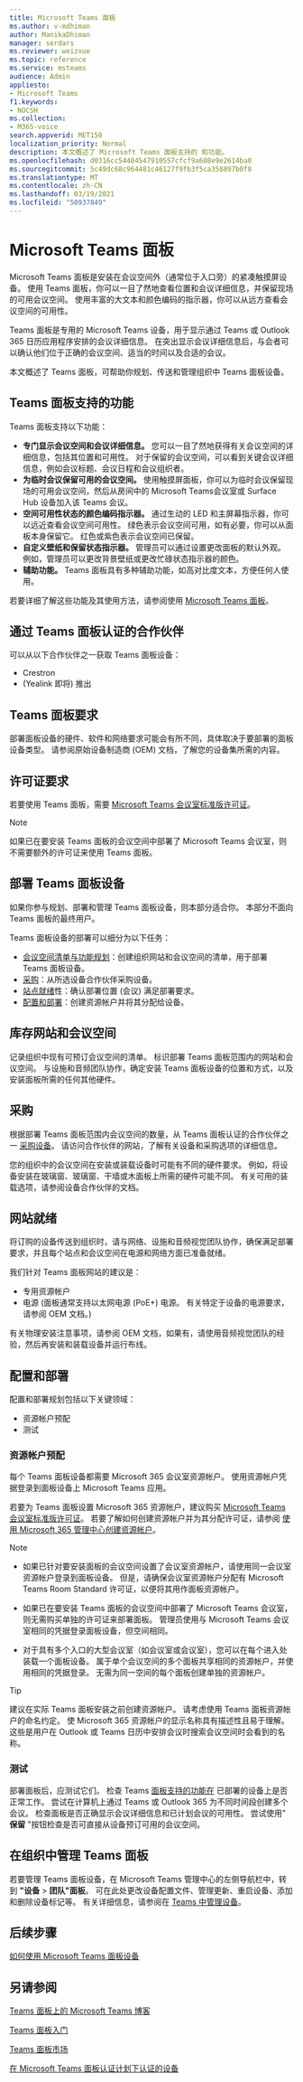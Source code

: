 ```yaml
---
title: Microsoft Teams 面板
ms.author: v-mdhiman
author: ManikaDhiman
manager: serdars
ms.reviewer: weizxue
ms.topic: reference
ms.service: msteams
audience: Admin
appliesto:
- Microsoft Teams
f1.keywords:
- NOCSH
ms.collection:
- M365-voice
search.appverid: MET150
localization_priority: Normal
description: 本文概述了 Microsoft Teams 面板支持的 和功能。
ms.openlocfilehash: d0316cc54404547910557cfcf9a608e9e2614ba0
ms.sourcegitcommit: 5c49dc68c964481c46127f9fb3f5ca358897b0f8
ms.translationtype: MT
ms.contentlocale: zh-CN
ms.lasthandoff: 03/19/2021
ms.locfileid: "50937849"
---
```

# <a name="microsoft-teams-panels"></a>Microsoft Teams 面板

Microsoft Teams 面板是安装在会议空间外（通常位于入口旁）的紧凑触摸屏设备。 使用 Teams 面板，你可以一目了然地查看位置和会议详细信息，并保留现场的可用会议空间。 使用丰富的大文本和颜色编码的指示器，你可以从远方查看会议空间的可用性。

Teams 面板是专用的 Microsoft Teams 设备，用于显示通过 Teams 或 Outlook 365 日历应用程序安排的会议详细信息。 在突出显示会议详细信息后，与会者可以确认他们位于正确的会议空间、适当的时间以及合适的会议。

本文概述了 Teams 面板，可帮助你规划、传送和管理组织中 Teams 面板设备。

## <a name="features-supported-by-teams-panels"></a>Teams 面板支持的功能

Teams 面板支持以下功能：

- **专门显示会议空间和会议详细信息。** 您可以一目了然地获得有关会议空间的详细信息，包括其位置和可用性。 对于保留的会议空间，可以看到关键会议详细信息，例如会议标题、会议日程和会议组织者。
- **为临时会议保留可用的会议空间。** 使用触摸屏面板，你可以为临时会议保留现场的可用会议空间，然后从房间中的 Microsoft Teams会议室或 Surface Hub 设备加入该 Teams 会议。
- **空间可用性状态的颜色编码指示器。** 通过生动的 LED 和主屏幕指示器，你可以远近查看会议空间可用性。 绿色表示会议空间可用，如有必要，你可以从面板本身保留它。 红色或紫色表示会议空间已保留。
- **自定义壁纸和保留状态指示器。** 管理员可以通过设置更改面板的默认外观。 例如，管理员可以更改背景壁纸或更改忙碌状态指示器的颜色。
- **辅助功能。** Teams 面板具有多种辅助功能，如高对比度文本，方便任何人使用。

若要详细了解这些功能及其使用方法，请参阅使用 [Microsoft Teams 面板](use-teams-panels.md)。

## <a name="partners-certified-for-teams-panels"></a>通过 Teams 面板认证的合作伙伴

可以从以下合作伙伴之一获取 Teams 面板设备：

- Crestron
-  (Yealink 即将) 推出

## <a name="teams-panels-requirements"></a>Teams 面板要求

部署面板设备的硬件、软件和网络要求可能会有所不同，具体取决于要部署的面板设备类型。 请参阅原始设备制造商 (OEM) 文档，了解您的设备集所需的内容。

## <a name="license-requirement"></a>许可证要求

若要使用 Teams 面板，需要 [Microsoft Teams 会议室标准版许可证](https://docs.microsoft.com/MicrosoftTeams/rooms/rooms-licensing)。

> [!Note]
> 如果已在要安装 Teams 面板的会议空间中部署了 Microsoft Teams 会议室，则不需要额外的许可证来使用 Teams 面板。

## <a name="deploy-teams-panels-devices"></a>部署 Teams 面板设备

如果你参与规划、部署和管理 Teams 面板设备，则本部分适合你。 本部分不面向 Teams 面板的最终用户。

Teams 面板设备的部署可以细分为以下任务：

- [会议空间清单与功能规划](#inventory-sites-and-meeting-spaces)：创建组织网站和会议空间的清单，用于部署 Teams 面板设备。
- [采购](#procurement)：从所选设备合作伙伴采购设备。  
- [站点就绪](#site-readiness)性：确认部署位置 (会议) 满足部署要求。
- [配置和部署](#configuration-and-deployment)：创建资源帐户并将其分配给设备。

## <a name="inventory-sites-and-meeting-spaces"></a>库存网站和会议空间

记录组织中现有可预订会议空间的清单。 标识部署 Teams 面板范围内的网站和会议空间。 与设施和音频团队协作，确定安装 Teams 面板设备的位置和方式，以及安装面板所需的任何其他硬件。

## <a name="procurement"></a>采购

根据部署 Teams 面板范围内会议空间的数量，从 Teams 面板认证的合作伙伴之一 [采购设备](#partners-certified-for-teams-panels)。 请访问合作伙伴的网站，了解有关设备和采购选项的详细信息。

您的组织中的会议空间在安装或装载设备时可能有不同的硬件要求。 例如，将设备安装在玻璃窗、玻璃窗、干墙或木面板上所需的硬件可能不同。 有关可用的装载选项，请参阅设备合作伙伴的文档。

## <a name="site-readiness"></a>网站就绪

将订购的设备传送到组织时，请与网络、设施和音频视觉团队协作，确保满足部署要求，并且每个站点和会议空间在电源和网络方面已准备就绪。

我们针对 Teams 面板网站的建议是：

- 专用资源帐户
- 电源 (面板通常支持以太网电源 (PoE+) 电源。 有关特定于设备的电源要求，请参阅 OEM 文档。) 


有关物理安装注意事项，请参阅 OEM 文档，如果有，请使用音频视觉团队的经验，然后再安装和装载设备并运行布线。

## <a name="configuration-and-deployment"></a>配置和部署

配置和部署规划包括以下关键领域：

- 资源帐户预配
- 测试

### <a name="resource-account-provisioning"></a>资源帐户预配

每个 Teams 面板设备都需要 Microsoft 365 会议室资源帐户。 使用资源帐户凭据登录到面板设备上 Microsoft Teams 应用。

若要为 Teams 面板设置 Microsoft 365 资源帐户，建议购买 [Microsoft Teams 会议室标准版许可证](#license-requirement)。 若要了解如何创建资源帐户并为其分配许可证，请参阅 [使用 Microsoft 365 管理中心创建资源帐户](resource-account-ui.md)。

> [!NOTE]
>
>- 如果已针对要安装面板的会议空间设置了会议室资源帐户，请使用同一会议室资源帐户登录到面板设备。 但是，请确保会议室资源帐户分配有 Microsoft Teams Room Standard 许可证，以便将其用作面板资源帐户。
>
>- 如果已在要安装 Teams 面板的会议空间中部署了 Microsoft Teams 会议室，则无需购买单独的许可证来部署面板。 管理员使用与 Microsoft Teams 会议室相同的凭据登录面板设备，但空间相同。
>
>- 对于具有多个入口的大型会议室（如会议室或会议室），您可以在每个进入处装载一个面板设备。 属于单个会议空间的多个面板共享相同的资源帐户，并使用相同的凭据登录。 无需为同一空间的每个面板创建单独的资源帐户。

> [!TIP]
> 建议在实际 Teams 面板安装之前创建资源帐户。
> 请考虑使用 Teams 面板资源帐户的命名约定。 使 Microsoft 365 资源帐户的显示名称具有描述性且易于理解。 这些是用户在 Outlook 或 Teams 日历中安排会议时搜索会议空间时会看到的名称。

### <a name="testing"></a>测试

部署面板后，应测试它们。 检查 Teams [面板支持的功能在](#features-supported-by-teams-panels) 已部署的设备上是否正常工作。 尝试在计算机上通过 Teams 或 Outlook 365 为不同时间段创建多个会议。 检查面板是否正确显示会议详细信息和已计划会议的可用性。 尝试使用" **保留** "按钮检查是否可直接从设备预订可用的会议空间。

## <a name="manage-teams-panels-in-your-organization"></a>在组织中管理 Teams 面板

若要管理 Teams 面板设备，在 Microsoft Teams 管理中心的左侧导航栏中，转到 **"设备**  >  **团队"面板**。 可在此处更改设备配置文件、管理更新、重启设备、添加和删除设备标记等。 有关详细信息，请参阅在 [Teams 中管理设备](device-management.md)。

## <a name="next-steps"></a>后续步骤

[如何使用 Microsoft Teams 面板设备](use-teams-panels.md)

## <a name="see-also"></a>另请参阅

[Teams 面板上的 Microsoft Teams 博客](https://techcommunity.microsoft.com/t5/microsoft-teams-blog/manage-meeting-space-availability-with-microsoft-teams-panels/ba-p/2167734)

[Teams 面板入门](https://support.microsoft.com/office/get-started-with-teams-panels-fa5e85d1-7ff3-4f11-b0b0-277e2302c8be)

[Teams 面板市场](https://www.microsoft.com/microsoft-teams/across-devices/devices/product?deviceid=815)

[在 Microsoft Teams 面板认证计划下认证的设备](teams-ip-phones.md#currently-certified-teams-panels)
